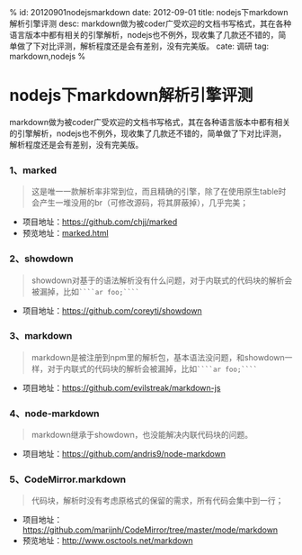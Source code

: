 %
id: 20120901nodejsmarkdown
date: 2012-09-01
title: nodejs下markdown解析引擎评测
desc: markdown做为被coder广受欢迎的文档书写格式，其在各种语言版本中都有相关的引擎解析，nodejs也不例外，现收集了几款还不错的，简单做了下对比评测，解析程度还是会有差别，没有完美版。
cate: 调研
tag: markdown,nodejs
%

# nodejs下markdown解析引擎评测

markdown做为被coder广受欢迎的文档书写格式，其在各种语言版本中都有相关的引擎解析，nodejs也不例外，现收集了几款还不错的，简单做了下对比评测，解析程度还是会有差别，没有完美版。

### 1、marked
>这是唯一一款解析率非常到位，而且精确的引擎，除了在使用原生table时会产生一堆没用的br（可修改源码，将其屏蔽掉），几乎完美；

* 项目地址：https://github.com/chjj/marked
* 预览地址：<a href="./nodejs-markdown/marked.html" target="_blank">marked.html</a>

### 2、showdown
> showdown对基于的语法解析没有什么问题，对于内联式的代码块的解析会被漏掉，比如``` ````ar foo;```` ```

* 项目地址：https://github.com/coreyti/showdown

### 3、markdown
> markdown是被注册到npm里的解析包，基本语法没问题，和showdown一样，对于内联式的代码块的解析会被漏掉，比如``` ````ar foo;```` ```

* 项目地址：https://github.com/evilstreak/markdown-js

### 4、node-markdown
> markdown继承于showdown，也没能解决内联代码块的问题。

* 项目地址：https://github.com/andris9/node-markdown

### 5、CodeMirror.markdown
> 代码块，解析时没有考虑原格式的保留的需求，所有代码会集中到一行；

* 项目地址：https://github.com/marijnh/CodeMirror/tree/master/mode/markdown
* 预览地址：http://www.osctools.net/markdown